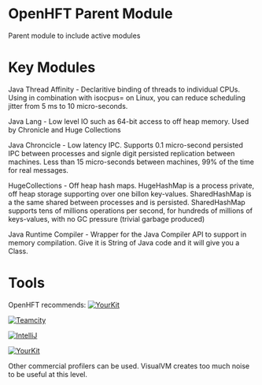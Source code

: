 OpenHFT Parent Module
=====================

Parent module to include active modules

Key Modules
===========

Java Thread Affinity - Declaritive binding of threads to individual CPUs.  Using in combination with isocpus= on Linux, you can reduce scheduling jitter from 5 ms to 10 micro-seconds.

Java Lang - Low level IO such as 64-bit access to off heap memory. Used by Chronicle and Huge Collections

Java Chroncicle - Low latency IPC. Supports 0.1 micro-second persisted IPC between processes and signle digit persisted replication between machines. Less than 15 micro-seconds between machines, 99% of the time for real messages.

HugeCollections - Off heap hash maps.  HugeHashMap is a process private, off heap storage supporting over one billon key-values. SharedHashMap is a the same shared between processes and is persisted.  SharedHashMap supports tens of millions operations per second, for hundreds of millions of keys-values, with no GC pressure (trivial garbage produced)

Java Runtime Compiler - Wrapper for the Java Compiler API to support in memory compilation.  Give it is String of Java code and it will give you a Class.

Tools
=====
OpenHFT recommends:
 [![YourKit](https://www.yourkit.com/images/yklogo.png)](https://www.yourkit.com/)
 
 [![Teamcity](https://www.jetbrains.com/teamcity/docs/logo_teamcity.png)](http://www.jetbrains.com/teamcity/)

   [![IntelliJ](http://www.jetbrains.com/img/logos/logo_intellij_idea.png)](http://www.jetbrains.com/idea/)

   [![YourKit](http://www.red-soft.biz/files/downloads/partners_logo/YourKit_index_logo.gif)](http://www.yourkit.com/overview/)



Other commercial profilers can be used.  VisualVM creates too much noise to be useful at this level.

